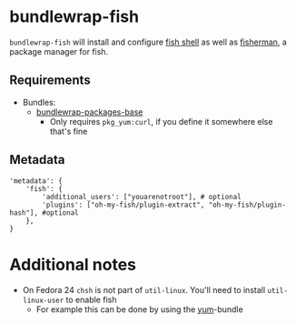 # bundlewrap-fish

`bundlewrap-fish` will install and configure [fish shell](https://fishshell.com/) as well as [fisherman](http://fisherman.sh/), a package manager for fish.

## Requirements

* Bundles:
  * [bundlewrap-packages-base](https://github.com/rullmann/bundlewrap-packages-base)
    * Only requires `pkg_yum:curl`, if you define it somewhere else that's fine

## Metadata

    'metadata': {
        'fish': {
            'additional_users': ["youarenotroot"], # optional
            'plugins': ["oh-my-fish/plugin-extract", "oh-my-fish/plugin-hash"], #optional
        },
    }

# Additional notes

* On Fedora 24 `chsh` is not part of `util-linux`. You'll need to install `util-linux-user` to enable fish
  * For example this can be done by using the [yum](https://github.com/rullmann/bundlewrap-yum)-bundle